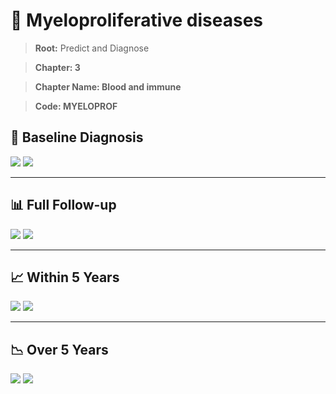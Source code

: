 # 🧬 Myeloproliferative diseases
    
> **Root:** Predict and Diagnose

> **Chapter: 3**

> **Chapter Name: Blood and immune**

> **Code: MYELOPROF**

## 🧪 Baseline Diagnosis

<img src="/Predict/Figures/Baseline/IMP/MYELOPROF.png" />

<CsvTableIMP src="/Predict_Data/Baseline/IMP/IMP_MYELOPROF.csv" label="🔍 View full results" />

<img src="/Predict/Figures/Baseline/ROC/MYELOPROF.png" />

<CsvTableROC src="/Predict_Data/Baseline/EVA/MYELOPROF.csv" label="🔍 View full results" />

---

## 📊 Full Follow-up

<img src="/Predict/Figures/ALL/IMP/MYELOPROF.png" />

<CsvTableIMP src="/Predict_Data/ALL/IMP/IMP_MYELOPROF.csv" label="🔍 View full results" />

<img src="/Predict/Figures/ALL/ROC/MYELOPROF.png" />

<CsvTableROC src="/Predict_Data/ALL/EVA/MYELOPROF.csv" label="🔍 View full results" />

---

## 📈 Within 5 Years

<img src="/Predict/Figures/FYears/IMP/MYELOPROF.png" />

<CsvTableIMP src="/Predict_Data/FYears/IMP/IMP_MYELOPROF.csv" label="🔍 View full results" />

<img src="/Predict/Figures/FYears/ROC/MYELOPROF.png" />

<CsvTableROC src="/Predict_Data/FYears/EVA/MYELOPROF.csv" label="🔍 View full results" />

---

## 📉 Over 5 Years

<img src="/Predict/Figures/OverFYears/IMP/MYELOPROF.png" />

<CsvTableIMP src="/Predict_Data/OverFYears/IMP/IMP_MYELOPROF.csv" label="🔍 View full results" />

<img src="/Predict/Figures/OverFYears/ROC/MYELOPROF.png" />

<CsvTableROC src="/Predict_Data/OverFYears/EVA/MYELOPROF.csv" label="🔍 View full results" />

